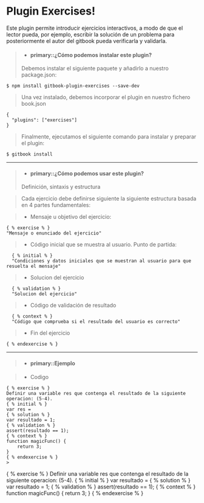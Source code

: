 Plugin Exercises!
===================

Este plugin permite introducir ejercicios interactivos, a modo de que el lector pueda, por ejemplo, escribir la solución de un problema para posteriormente el autor del gitbook pueda verificarla y validarla.

>- #### primary::¿Cómo podemos instalar este plugin?
>
> Debemos instalar el siguiente paquete  y añadirlo a nuestro package.json: 
>
``` $ npm install gitbook-plugin-exercises --save-dev ```

> Una vez instalado, debemos incorporar el plugin en nuestro fichero book.json
>
``` 
{  
  "plugins": ["exercises"]
} 
```

> Finalmente, ejecutamos el siguiente comando para instalar y preparar el plugin:
>
``` $ gitbook install ```

<hr />

>- #### primary::¿Cómo podemos usar este plugin? 
> Definición, sintaxis y estructura

> Cada ejercicio debe definirse siguiente la siguiente estructura basada en 4 partes fundamentales:

> - Mensaje u objetivo del ejercicio:

> 
```
{ % exercise % }
"Mensaje o enunciado del ejercicio"
```


> - Código inicial que se muestra al usuario. Punto de partida:
>
```
  { % initial % }
  "Condiciones y datos iniciales que se muestran al usuario para que resuelta el mensaje"
```
> - Solucion del ejercicio
>
```
  { % validation % }
  "Solucion del ejercicio"
```

> - Código de validación de resultado
>
```
  { % context % }
  "Código que comprueba si el resultado del usuario es correcto"
```

> - Fin del ejercicio
>
```
{ % endexercise % }
```

<hr />

>- #### primary::Ejemplo

>- Codigo
>
```
{ % exercise % }
Definir una variable res que contenga el resultado de la siguiente operacion: (5-4).
{ % initial % }
var res =
{ % solution % }
var resultado = 1;
{ % validation % }
assert(resultado == 1);
{ % context % }
function magicFunc() {
    return 3;
}
{ % endexercise % }
>
```
{ % exercise % }
Definir una variable res que contenga el resultado de la siguiente operacion: (5-4).
{ % initial % }
var resultado =
{ % solution % }
var resultado = 1;
{ % validation % }
assert(resultado == 1);
{ % context % }
function magicFunc() {
    return 3;
}
{ % endexercise % }